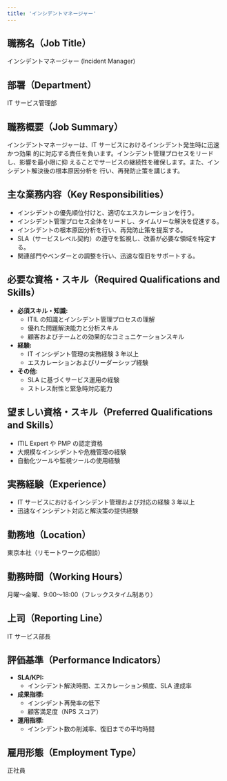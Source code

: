 ```yaml
---
title: 'インシデントマネージャー'
---
```


## 職務名（Job Title）

インシデントマネージャー (Incident Manager)

## 部署（Department）

IT サービス管理部

## 職務概要（Job Summary）

インシデントマネージャーは、IT サービスにおけるインシデント発生時に迅速かつ効果
的に対応する責任を負います。インシデント管理プロセスをリードし、影響を最小限に抑
えることでサービスの継続性を確保します。また、インシデント解決後の根本原因分析を
行い、再発防止策を講じます。

## 主な業務内容（Key Responsibilities）

- インシデントの優先順位付けと、適切なエスカレーションを行う。
- インシデント管理プロセス全体をリードし、タイムリーな解決を促進する。
- インシデントの根本原因分析を行い、再発防止策を提案する。
- SLA（サービスレベル契約）の遵守を監視し、改善が必要な領域を特定する。
- 関連部門やベンダーとの調整を行い、迅速な復旧をサポートする。

## 必要な資格・スキル（Required Qualifications and Skills）

- **必須スキル・知識:**
  - ITIL の知識とインシデント管理プロセスの理解
  - 優れた問題解決能力と分析スキル
  - 顧客およびチームとの効果的なコミュニケーションスキル
- **経験:**
  - IT インシデント管理の実務経験 3 年以上
  - エスカレーションおよびリーダーシップ経験
- **その他:**
  - SLA に基づくサービス運用の経験
  - ストレス耐性と緊急時対応能力

## 望ましい資格・スキル（Preferred Qualifications and Skills）

- ITIL Expert や PMP の認定資格
- 大規模なインシデントや危機管理の経験
- 自動化ツールや監視ツールの使用経験

## 実務経験（Experience）

- IT サービスにおけるインシデント管理および対応の経験 3 年以上
- 迅速なインシデント対応と解決策の提供経験

## 勤務地（Location）

東京本社（リモートワーク応相談）

## 勤務時間（Working Hours）

月曜〜金曜、9:00〜18:00（フレックスタイム制あり）

## 上司（Reporting Line）

IT サービス部長

## 評価基準（Performance Indicators）

- **SLA/KPI:**
  - インシデント解決時間、エスカレーション頻度、SLA 達成率
- **成果指標:**
  - インシデント再発率の低下
  - 顧客満足度（NPS スコア）
- **運用指標:**
  - インシデント数の削減率、復旧までの平均時間

## 雇用形態（Employment Type）

正社員
